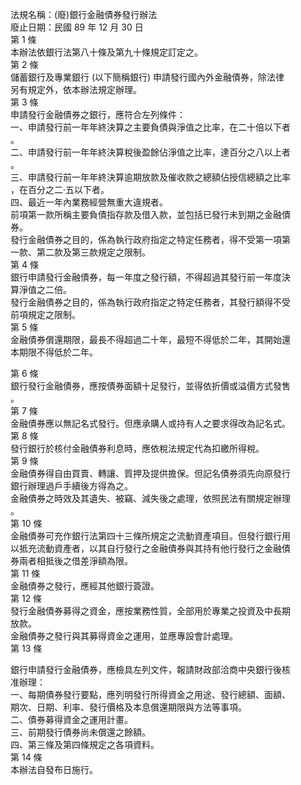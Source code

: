 法規名稱：(廢)銀行金融債券發行辦法  
廢止日期：民國 89 年 12 月 30 日  
第 1 條  
本辦法依銀行法第八十條及第九十條規定訂定之。  
第 2 條  
儲蓄銀行及專業銀行 (以下簡稱銀行) 申請發行國內外金融債券，除法律  
另有規定外，依本辦法規定辦理。  
第 3 條  
申請發行金融債券之銀行，應符合左列條件：  
一、申請發行前一年年終決算之主要負債與淨值之比率，在二十倍以下者  
。  
二、申請發行前一年年終決算稅後盈餘佔淨值之比率，達百分之八以上者  
。  
三、申請發行前一年年終決算逾期放款及催收款之總額佔授信總額之比率  
，在百分之二‧五以下者。  
四、最近一年內業務經營無重大違規者。  
前項第一款所稱主要負債指存款及借入款，並包括已發行未到期之金融債  
券。  
發行金融債券之目的，係為執行政府指定之特定任務者，得不受第一項第  
一款、第二款及第三款規定之限制。  
第 4 條  
銀行申請發行金融債券，每一年度之發行額，不得超過其發行前一年度決  
算淨值之二倍。  
發行金融債券之目的，係為執行政府指定之特定任務者，其發行額得不受  
前項規定之限制。  
第 5 條  
金融債券償還期限，最長不得超過二十年，最短不得低於二年，其開始還  
本期限不得低於二年。  


第 6 條  
銀行發行金融債券，應按債券面額十足發行，並得依折價或溢價方式發售  
。  
第 7 條  
金融債券應以無記名式發行。但應承購人或持有人之要求得改為記名式。  
第 8 條  
發行銀行於核付金融債券利息時，應依稅法規定代為扣繳所得稅。  
第 9 條  
金融債券得自由買賣、轉讓、質押及提供擔保。但記名債券須先向原發行  
銀行辦理過戶手續後方得為之。  
金融債券之時效及其遺失、被竊、減失後之處理，依照民法有關規定辦理  
。  
第 10 條  
金融債券可充作銀行法第四十三條所規定之流動資產項目。但發行銀行用  
以抵充流動資產者，以其自行發行之金融債券與其持有他行發行之金融債  
券兩者相抵後之借差淨額為限。  
第 11 條  
金融債券之發行，應經其他銀行簽證。  
第 12 條  
發行金融債券募得之資金，應按業務性質，全部用於專業之投資及中長期  
放款。  
金融債券之發行與其募得資金之運用，並應專設會計處理。  
第 13 條  


銀行申請發行金融債券，應檢具左列文件，報請財政部洽商中央銀行後核  
准辦理：  
一、每期債券發行要點，應列明發行所得資金之用途、發行總額、面額、  
期次、日期、利率、發行價格及本息償還期限與方法等事項。  
二、債券募得資金之運用計畫。  
三、前期發行債券尚未償還之餘額。  
四、第三條及第四條規定之各項資料。  
第 14 條  
本辦法自發布日施行。  


